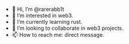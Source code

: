 - 👋 Hi, I’m @rarerabb1t
- 👀 I’m interested in web3.
- 🌱 I’m currently learning rust.
- 💞️ I’m looking to collaborate in web3 projects. 
- 📫 How to reach me: direct message. 

<!---
rarerabb1t/rarerabb1t is a ✨ special ✨ repository because its `README.md` (this file) appears on your GitHub profile.
You can click the Preview link to take a look at your changes.
--->
